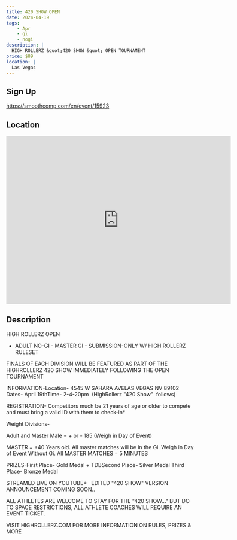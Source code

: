 ```yaml
---
title: 420 SHOW OPEN
date: 2024-04-19
tags:
    - Apr
    - gi 
    - nogi 
description: |
  HIGH ROLLERZ &quot;420 SHOW &quot; OPEN TOURNAMENT
price: $89
location: |
  Las Vegas
---
```

## Sign Up
https://smoothcomp.com/en/event/15923

## Location
<iframe src="https://www.google.com/maps/embed?pb=!1m18!1m12!1m3!1d12345.6789!2d-115.2032275!3d36.1440781!2m3!1f0!2f0!3f0!3m2!1i1024!2i768!4f13.1!3m3!1m2!1s0x0%3A0x0!2z36.1440781!5e0!3m2!1sen!2sus!4v1234567890" width="600" height="450" style="border:0;" allowfullscreen="" loading="lazy"></iframe>

## Description
HIGH ROLLERZ OPEN 


- ADULT NO-GI - MASTER GI - SUBMISSION-ONLY W/ HIGH ROLLERZ RULESET


FINALS OF EACH DIVISION WILL BE FEATURED AS PART OF THE HIGHROLLERZ 420 SHOW IMMEDIATELY FOLLOWING THE OPEN TOURNAMENT


INFORMATION-Location-
4545 W SAHARA AVELAS VEGAS NV 89102
Dates- April 19thTime- 2-4-20pm  (HighRollerz "420 Show"  follows)


REGISTRATION- Competitors much be 21 years of age or older to compete and must bring a valid ID with them to check-in*


Weight Divisions-


Adult and Master Male = + or - 185 (Weigh in Day of Event)


MASTER = +40 Years old. All master matches will be in the Gi. Weigh in Day of Event Without Gi. All MASTER MATCHES = 5 MINUTES 


PRIZES-First Place- Gold Medal + TDBSecond Place- Silver Medal Third Place- Bronze Medal 


STREAMED LIVE ON YOUTUBE*   EDITED "420 SHOW" VERSION ANNOUNCEMENT COMING SOON..


ALL ATHLETES ARE WELCOME TO STAY FOR THE "420 SHOW..." BUT DO TO SPACE RESTRICTIONS, ALL ATHLETE COACHES WILL REQUIRE AN EVENT TICKET.


VISIT HIGHROLLERZ.COM FOR MORE INFORMATION ON RULES, PRIZES & MORE